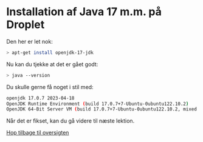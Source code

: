 # Installation af Java 17 m.m. på Droplet

Den her er let nok:

```bash
> apt-get install openjdk-17-jdk
```

Nu kan du tjekke at det er gået godt:

```bash
> java --version
```

Du skulle gerne få noget i stil med:

```bash
openjdk 17.0.7 2023-04-18
OpenJDK Runtime Environment (build 17.0.7+7-Ubuntu-0ubuntu122.10.2)
OpenJDK 64-Bit Server VM (build 17.0.7+7-Ubuntu-0ubuntu122.10.2, mixed mode, sharing)
```

Når det er fikset, kan du gå videre til næste lektion.

[Hop tilbage til oversigten](./README.md)